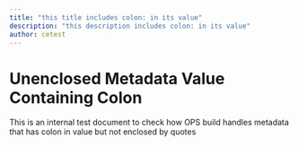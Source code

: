 ```yaml
---
title: "this title includes colon: in its value"
description: "this description includes colon: in its value"
author: cetest
---
```


# Unenclosed Metadata Value Containing Colon

This is an internal test document to check how OPS build handles metadata that has colon in value but not enclosed by quotes
